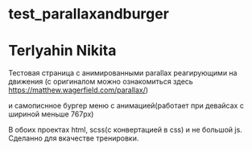 # test_parallaxandburger

# Terlyahin Nikita

Тестовая страница с анимированными parallax реагирующими на движения (с оригиналом можно ознакомиться здесь https://matthew.wagerfield.com/parallax/)

и самописнное бургер меню с анимацией(работает при девайсах с шириной меньше 767px)

В обоих проектах html, scss(с конвертацией в css) и не большой js. Сделанно для вкачестве тренировки.
